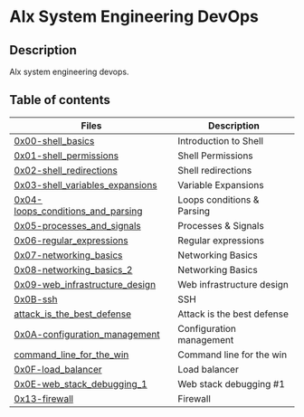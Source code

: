 # Alx System Engineering DevOps

## Description
Alx system engineering devops.

## Table of contents
Files | Description
----- | -----------
[0x00-shell_basics](0x00-shell_basics) | Introduction to Shell
[0x01-shell_permissions](0x01-shell_permissions) | Shell Permissions
[0x02-shell_redirections](0x02-shell_redirections) | Shell redirections
[0x03-shell_variables_expansions](0x03-shell_variables_expansions) | Variable Expansions
[0x04-loops_conditions_and_parsing](0x04-loops_conditions_and_parsing) | Loops conditions  & Parsing
[0x05-processes_and_signals](0x05-processes_and_signals) | Processes & Signals
[0x06-regular_expressions](0x06-regular_expressions) | Regular expressions
[0x07-networking_basics](0x07-networking_basics) | Networking Basics
[0x08-networking_basics_2](0x08-networking_basics_2) | Networking Basics
[0x09-web_infrastructure_design](0x09-web_infrastructure_design) | Web infrastructure design 
[0x0B-ssh](0x0B-ssh) | SSH
[attack_is_the_best_defense](attack_is_the_best_defense) | Attack is the best defense
[0x0A-configuration_management](0x0A-configuration_management) | Configuration management
[command_line_for_the_win](command_line_for_the_win) | Command line for the win
[0x0F-load_balancer](0x0F-load_balancer) | Load balancer
[0x0E-web_stack_debugging_1](0x0E-web_stack_debugging_1) | Web stack debugging #1
[0x13-firewall](0x13-firewall) | Firewall

